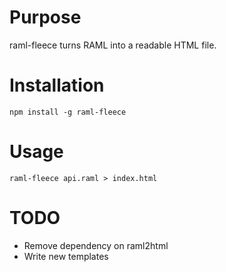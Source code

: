 Purpose
=======

raml-fleece turns RAML into a readable HTML file.

Installation
============

`npm install -g raml-fleece`

Usage
=====

`raml-fleece api.raml > index.html`

TODO
====

- Remove dependency on raml2html
- Write new templates
